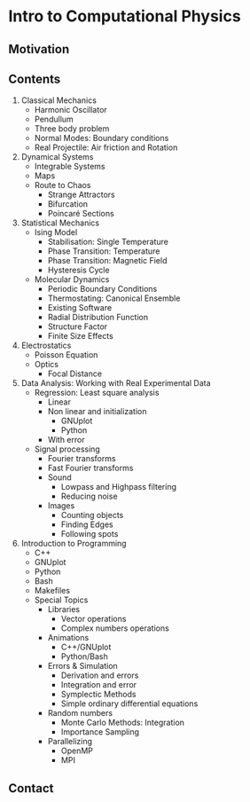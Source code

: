 # Intro to Computational Physics

## Motivation
## Contents
  1. Classical Mechanics
      - Harmonic Oscillator
      - Pendullum
      - Three body problem
      - Normal Modes: Boundary conditions
      - Real Projectile: Air friction and Rotation
  1. Dynamical Systems
      - Integrable Systems
      - Maps
      - Route to Chaos
        - Strange Attractors
        - Bifurcation
        - Poincaré Sections
  1. Statistical Mechanics
      - Ising Model
        - Stabilisation: Single Temperature
        - Phase Transition: Temperature
        - Phase Transition: Magnetic Field
        - Hysteresis Cycle
      - Molecular Dynamics
        - Periodic Boundary Conditions
        - Thermostating: Canonical Ensemble
        - Existing Software
        - Radial Distribution Function
        - Structure Factor
        - Finite Size Effects
  1. Electrostatics
      - Poisson Equation
      - Optics
          - Focal Distance
  1. Data Analysis: Working with Real Experimental Data
      - Regression: Least square analysis
          - Linear
          - Non linear and initialization
              - GNUplot
              - Python
          - With error
       - Signal processing
          - Fourier transforms
          - Fast Fourier transforms
          - Sound
            - Lowpass and Highpass filtering
            - Reducing noise
          - Images
            - Counting objects
            - Finding Edges
            - Following spots
  1. Introduction to Programming
      - C++
      - GNUplot
      - Python
      - Bash
      - Makefiles
      - Special Topics
        - Libraries
          - Vector operations
          - Complex numbers operations
        - Animations
          - C++/GNUplot
          - Python/Bash
        - Errors & Simulation
          - Derivation and errors
          - Integration and error
          - Symplectic Methods
          - Simple ordinary differential equations
        - Random numbers
          - Monte Carlo Methods: Integration
          - Importance Sampling
        - Parallelizing
          - OpenMP
          - MPI
          

## Contact

